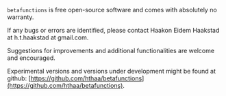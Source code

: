 `betafunctions` is free open-source software and comes with absolutely no warranty. 

If any bugs or errors are identified, please contact Haakon Eidem Haakstad at h.t.haakstad at gmail.com.

Suggestions for improvements and additional functionalities are welcome and encouraged.

Experimental versions and versions under development might be found at github: [https://github.com/hthaa/betafunctions](https://github.com/hthaa/betafunctions).
